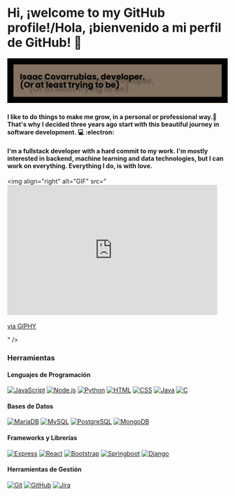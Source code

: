 # Hi, ¡welcome to my GitHub profile!/Hola, ¡bienvenido a mi perfil de GitHub! 🐘
![Isaac Covarrubias](banner.png)
#### I like to do things to make me grow, in a personal or professional way.🌲That's why I decided three years ago start with this beautiful journey in software development. 💻 :electron:
#### I'm a fullstack developer with a hard commit to my work. I'm mostly interested in backend, machine learning and data technologies, but I can work on everything. Everything I do, is with love.
<img align="right" alt="GIF" src="<iframe src="https://giphy.com/embed/SwImQhtiNA7io" width="480" height="297" frameBorder="0" class="giphy-embed" allowFullScreen></iframe><p><a href="https://giphy.com/gifs/dogs-look-ridiculous-SwImQhtiNA7io">via GIPHY</a></p>" />
### Herramientas

#### Lenguajes de Programación
[![JavaScript](https://img.shields.io/badge/-JavaScript-black?style=flat&logo=javascript&link=https://github.com/IsaakCov)](https://github.com/IsaakCov)
[![Node.js](https://img.shields.io/badge/-Node.js-black?style=flat&logo=node.js&link=https://github.com/IsaakCov)](https://github.com/IsaakCov)
[![Python](https://img.shields.io/badge/-Python-black?style=flat&logo=python&link=https://github.com/IsaakCov)](https://github.com/IsaakCov)
[![HTML](https://img.shields.io/badge/-HTML-black?style=flat&logo=html5&link=https://github.com/IsaakCov)](https://github.com/IsaakCov)
[![CSS](https://img.shields.io/badge/-CSS-black?style=flat&logo=css3&link=https://github.com/IsaakCov)](https://github.com/IsaakCov)
[![Java](https://img.shields.io/badge/-Java-black?style=flat&logo=java&link=https://github.com/IsaakCov)](https://github.com/IsaakCov)
[![C](https://img.shields.io/badge/-C-black?style=flat&logo=c&link=https://github.com/IsaakCov)](https://github.com/IsaakCov)

#### Bases de Datos
[![MariaDB](https://img.shields.io/badge/-MariaDB-black?style=flat&logo=mariadb&link=https://github.com/IsaakCov)](https://github.com/IsaakCov)
[![MySQL](https://img.shields.io/badge/-MySQL-black?style=flat&logo=mysql&link=https://github.com/IsaakCov)](https://github.com/IsaakCov)
[![PostgreSQL](https://img.shields.io/badge/-PostgreSQL-black?style=flat&logo=postgresql&link=https://github.com/IsaakCov)](https://github.com/IsaakCov)
[![MongoDB](https://img.shields.io/badge/-MongoDB-black?style=flat&logo=mongodb&link=https://github.com/IsaakCov)](https://github.com/IsaakCov)

#### Frameworks y Librerías
[![Express](https://img.shields.io/badge/-Express-black?style=flat&logo=express&link=https://github.com/IsaakCov)](https://github.com/IsaakCov)
[![React](https://img.shields.io/badge/-React-black?style=flat&logo=react&link=https://github.com/IsaakCov)](https://github.com/IsaakCov)
[![Bootstrap](https://img.shields.io/badge/-Bootstrap-black?style=flat&logo=bootstrap&link=https://github.com/IsaakCov)](https://github.com/IsaakCov)
[![Springboot](https://img.shields.io/badge/-Springboot-black?style=flat&logo=springboot&link=https://github.com/IsaakCov)](https://github.com/IsaakCov)
[![Django](https://img.shields.io/badge/-Django-black?style=flat&logo=django&link=https://github.com/IsaakCov)](https://github.com/IsaakCov)

#### Herramientas de Gestión
[![Git](https://img.shields.io/badge/-Git-black?style=flat&logo=git&link=https://github.com/IsaakCov)](https://github.com/IsaakCov)
[![GitHub](https://img.shields.io/badge/-GitHub-black?style=flat&logo=github&link=https://github.com/IsaakCov)](https://github.com/IsaakCov)
[![Jira](https://img.shields.io/badge/-Jira-black?style=flat&logo=jira&link=https://github.com/IsaakCov)](https://github.com/IsaakCov)

